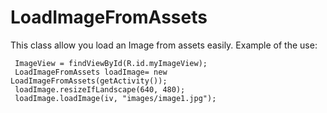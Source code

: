 LoadImageFromAssets
=======

This class allow you load an Image from assets easily. 
Example of the use:

	 ImageView = findViewById(R.id.myImageView);
	 LoadImageFromAssets loadImage= new LoadImageFromAssets(getActivity());
     loadImage.resizeIfLandscape(640, 480);
     loadImage.loadImage(iv, "images/image1.jpg");